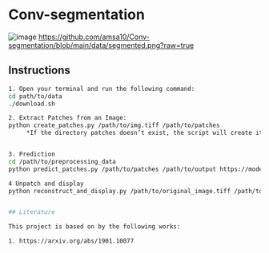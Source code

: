# Conv-segmentation
![image](https://github.com/user-attachments/assets/b1c112f5-9210-4159-8c23-123c1604fe6d)
https://github.com/amsa10/Conv-segmentation/blob/main/data/segmented.png?raw=true

## Instructions 
```bash
1. Open your terminal and run the following command: 
cd path/to/data
./download.sh

2. Extract Patches from an Image: 
python create_patches.py /path/to/img.tiff /path/to/patches
     *If the directory patches doesn’t exist, the script will create it.


3. Prediction
cd /path/to/preprocessing_data
python predict_patches.py /path/to/patches /path/to/output https://model/download

4 Unpatch and display
python reconstruct_and_display.py /path/to/original_image.tiff /path/to/predictions.npy /path/to/output/segmented.png


## Literature

This project is based on by the following works: 

1. https://arxiv.org/abs/1901.10077

 


